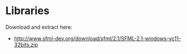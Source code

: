 Libraries
=================

Download and extract here:
* http://www.sfml-dev.org/download/sfml/2.1/SFML-2.1-windows-vc11-32bits.zip